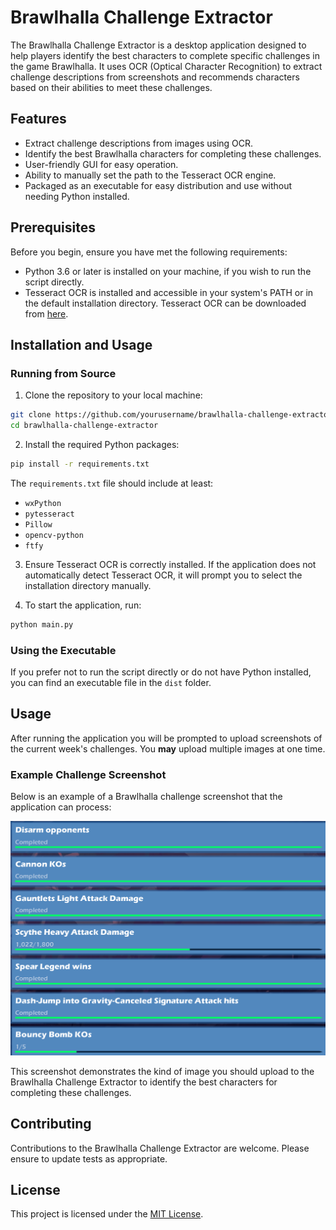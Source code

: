 # Brawlhalla Challenge Extractor

The Brawlhalla Challenge Extractor is a desktop application designed to help players identify the best characters to complete specific challenges in the game Brawlhalla. It uses OCR (Optical Character Recognition) to extract challenge descriptions from screenshots and recommends characters based on their abilities to meet these challenges.

## Features

- Extract challenge descriptions from images using OCR.
- Identify the best Brawlhalla characters for completing these challenges.
- User-friendly GUI for easy operation.
- Ability to manually set the path to the Tesseract OCR engine.
- Packaged as an executable for easy distribution and use without needing Python installed.

## Prerequisites

Before you begin, ensure you have met the following requirements:

- Python 3.6 or later is installed on your machine, if you wish to run the script directly.
- Tesseract OCR is installed and accessible in your system's PATH or in the default installation directory. Tesseract OCR can be downloaded from [here](https://github.com/tesseract-ocr/tesseract).

## Installation and Usage

### Running from Source

1. Clone the repository to your local machine:

```bash
git clone https://github.com/yourusername/brawlhalla-challenge-extractor.git
cd brawlhalla-challenge-extractor
```

2. Install the required Python packages:

```bash
pip install -r requirements.txt
```

The `requirements.txt` file should include at least:
- `wxPython`
- `pytesseract`
- `Pillow`
- `opencv-python`
- `ftfy`

3. Ensure Tesseract OCR is correctly installed. If the application does not automatically detect Tesseract OCR, it will prompt you to select the installation directory manually.

4. To start the application, run:

```bash
python main.py
```

### Using the Executable

If you prefer not to run the script directly or do not have Python installed, you can find an executable file in the `dist` folder.

## Usage

After running the application you will be prompted to upload screenshots of the current week's challenges. You **may** upload multiple images at one time.

### Example Challenge Screenshot

Below is an example of a Brawlhalla challenge screenshot that the application can process:

<img src="images/week1.png" alt="Week 1 Challenges Image" width="600">

This screenshot demonstrates the kind of image you should upload to the Brawlhalla Challenge Extractor to identify the best characters for completing these challenges.

## Contributing

Contributions to the Brawlhalla Challenge Extractor are welcome. Please ensure to update tests as appropriate.

## License

This project is licensed under the [MIT License](LICENSE).